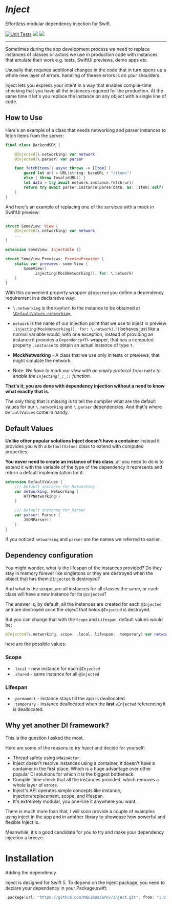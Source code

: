 # *Inject* 
Effortless modular dependency injection for Swift.

[![Unit Tests](https://github.com/MaximBazarov/Inject/actions/workflows/swift-build-test.yml/badge.svg?event=push)](https://github.com/MaximBazarov/Inject/actions/workflows/swift-build-test.yml)
[![](https://img.shields.io/endpoint?url=https%3A%2F%2Fswiftpackageindex.com%2Fapi%2Fpackages%2FMaximBazarov%2FInject%2Fbadge%3Ftype%3Dswift-versions)](https://swiftpackageindex.com/MaximBazarov/Inject)
[![](https://img.shields.io/endpoint?url=https%3A%2F%2Fswiftpackageindex.com%2Fapi%2Fpackages%2FMaximBazarov%2FInject%2Fbadge%3Ftype%3Dplatforms)](https://swiftpackageindex.com/MaximBazarov/Inject)

___

Sometimes during the app development process we need to replace instances of classes or actors we use in production code with instances that emulate their work e.g. tests, SwiftUI previews, demo apps etc. 

Ususally that requires additional changes in the code that in turn opens up a whole new layer of errors. handling of theese errors is on your shoulders.

Inject lets you express your intent in a way that enables compile-time checking that you have all the instances required for the production. 
At the same time it let's you replace the instance on any object with a single line of code. 


## How to Use
Here's an example of a class that needs networking and parser instances to fetch items from the server:
```swift
final class BackendSDK {

    @Injected(\.networking) var network
    @Injected(\.parser) var parser

    func fetchItems() async throws -> [Item] {
        guard let url = URL(string: baseURL + "/items")
        else { throw InvalidURL() }
        let data = try await network.instance.fetch(url)
        return try await parser.instance.parse(data, as: [Item].self)
    }
}
```

And here's an example of replacing one of the services with a mock in SwiftUI preview:

```swift

struct SomeView: View {
    @Injected(\.networking) var network
    ...
}

extension SomeView: Injectable {}

struct SomeView_Previews: PreviewProvider {
    static var previews: some View {
        SomeView()
            .injecting(MockNetworking(), for: \.network)
    }
}
```

With this convenient property wrapper `@Injected` you define a dependency requirement in a declarative way:
- `\.networking` is the `KeyPath` to the instance to be obtained at [`\DefaultValues.networking`. ](#default-values)
 
- `network` is the name of our injection point that we use to inject in preview `.injecting(MockNetworking(), for: \.network)`.
It behaves just like a normal variable would, with one exception, instead of providing an instance it provides a `Dependency<T>` wrapper, that has a computed property `.instance` to obtain an actual instance of type `T`.

- **MockNetworking** - A class that we use only in tests or previews, that might simulate the network.

- Note: *We have to mark our view with an empty protocol `Injectable` to enable the `injecting(_:_:)` function.*

**That's it, you are done with dependency injection without a need to know what exactly that is.**


The only thing that is missing is to tell the compiler what are the default values for our `\.networking` and `\.parser` dependencies. And that's where `DefaultValues` come in handy.

## Default Values

**Unlike other popular solutions Inject doesn't have a container** instead it provides you with a `DefaultValues` class to extend with computed properties.

**You never need to create an instance of this class**, all you need to do is to extend it with the variable of the type of the dependency it represents and return a default implementation for it:

```swift
extension DefaultValues {
    /// Default instance for Networking
    var networking: Networking {
        HTTPNetworking()
    }

    /// Default instance for Parser
    var parser: Parser {
        JSONParser()
    }
}
```

If you noticed `networking` and `parser` are the names we referred to earlier.

## Dependency configuration

You might wonder, what is the lifespan of the instances provided? Do they stay in memory forever like singletons or they are destroyed when the object that has them `@Injected` is destroyed? 

And what is the scope, are all instances for all classes the same, or each class will have a new instance for its `@Injected`?

The answer is, by default, all the instances are created for each `@Injected` and are destroyed once the object that holds `@Injected` is destroyed.

But you can change that with the `Scope` and `Lifespan`, default values would be:

```swift
@Injected(\.networking, scope: .local, lifespan: .temporary) var network
```

here are the possible values:

### Scope

- `.local` - new instance for each `@Injected`
- `.shared` - same instance for all `@Injected`

### Lifespan

- `.permanent` - instance stays till the app is deallocated.
- `.temporary` - instance deallocated when the **last** `@Injected` referencing it is deallocated.

## Why yet another DI framework?

This is the question I asked the most.

Here are some of the reasons to try *Inject* and decide for yourself:

- Thread safety using `@MainActor`
- Inject doesn't resolve instances using a container, it doesn't have a container in the first place. Which is a huge advantage over other popular DI solutions for which it is the biggest bottleneck.
- Compile-time check that all the instances provided, which removes a whole layer of errors.
- Inject's API operates simple concepts like instance, injection/replacement, scope, and lifespan.
- It's extremely modular, you one-line it anywhere you want.

There is much more than that, I will soon provide a couple of examples using inject in the app and in another library to showcase how powerful and flexible Inject is.

Meanwhile, it's a good candidate for you to try and make your dependency injection a breeze.


# Installation

Adding the dependency

Inject is designed for Swift 5. To depend on the Inject package, you need to declare your dependency in your Package.swift:

```swift
.package(url: "https://github.com/MaximBazarov/Inject.git", from: "1.0.0")
```



